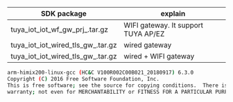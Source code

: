 | SDK package     |  explain        |
|---------------|-----------------------|
|tuya_iot_iot_wf_gw_prj_<toolchain name>.tar.gz |  WIFI gateway. It support TUYA AP/EZ |
|tuya_iot_iot_wired_tls_gw_<toolchain name>.tar.gz  | wired gateway |
|tuya_iot_iot_wired_tls_gw_<toolchain name>.tar.gz | wired + WIFI gateway |

```bash
arm-himix200-linux-gcc (HC&C V100R002C00B021_20180917) 6.3.0
Copyright (C) 2016 Free Software Foundation, Inc.
This is free software; see the source for copying conditions.  There is NO
warranty; not even for MERCHANTABILITY or FITNESS FOR A PARTICULAR PURPOSE.

```
